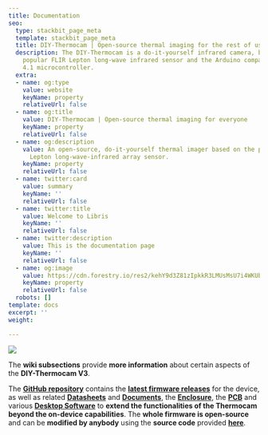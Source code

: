 ```yaml
---
title: Documentation
seo:
  type: stackbit_page_meta
  template: stackbit_page_meta
  title: DIY-Thermocam | Open-source thermal imaging for the rest of us
  description: The DIY-Thermocam is a do-it-yourself infrared camera, based on the
    popular FLIR Lepton long-wave infrared sensor and the Arduino compatible Teensy
    4.1 microcontroller.
  extra:
  - name: og:type
    value: website
    keyName: property
    relativeUrl: false
  - name: og:title
    value: DIY-Thermocam | Open-source thermal imaging for everyone
    keyName: property
    relativeUrl: false
  - name: og:description
    value: An open-source, do-it-yourself thermal imager based on the popular FLIR
      Lepton long-wave-infrared array sensor.
    keyName: property
    relativeUrl: false
  - name: twitter:card
    value: summary
    keyName: ''
    relativeUrl: false
  - name: twitter:title
    value: Welcome to Libris
    keyName: ''
    relativeUrl: false
  - name: twitter:description
    value: This is the documentation page
    keyName: ''
    relativeUrl: false
  - name: og:image
    value: https://cdn.forestry.io/res2/kehY9d3Z81zIpkkR3LMUsMsU7i4WKUbI6bEfHfrCCEs/fit/512/512/sm/0/aHR0cHM6Ly9hcHAu/Zm9yZXN0cnkuaW8v/cmFpbHMvYWN0aXZl/X3N0b3JhZ2UvYmxv/YnMvZXlKZmNtRnBi/SE1pT25zaWJXVnpj/MkZuWlNJNklrSkJh/SEJDU1dOTlFXY3dQ/U0lzSW1WNGNDSTZi/blZzYkN3aWNIVnlJ/am9pWW14dllsOXBa/Q0o5ZlE9PS0tOTdl/MWEzN2RjYmE2MTQ5/MWMzNzkzMjI0NDU1/MzUxNDU4MzIwMjc0/MC9Mb2dvX0xhcmdl/LnBuZw
    keyName: property
    relativeUrl: false
  robots: []
template: docs
excerpt: ''
weight: 

---
```

![](https://www.diy-thermocam.net/images/docs.jpg)

The **wiki subsections** provide **more information** about certain aspects of the **DIY-Thermocam V3**.

The [**GitHub repository**](https://github.com/maxritter/DIY-Thermocam) contains the [**latest firmware releases**](https://github.com/maxritter/DIY-Thermocam/releases) for the device, as well as related [**Datasheets**](https://github.com/maxritter/DIY-Thermocam/tree/master/Datasheets) and [**Documents**](https://github.com/maxritter/DIY-Thermocam/tree/master/Documents), the [**Enclosure**](https://github.com/maxritter/DIY-Thermocam/tree/master/Enclosure), the [**PCB**](https://github.com/maxritter/DIY-Thermocam/tree/master/PCB) and various [**Desktop Software**](https://github.com/maxritter/DIY-Thermocam/tree/master/Software) to **extend the functionalities of the Thermocam beyond the on-device capabilities**. The **whole firmware is open-source** and can be **modified by anybody** using the **source code** provided [**here**](https://github.com/maxritter/DIY-Thermocam/tree/master/Firmware_V3).